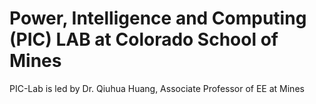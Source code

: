 # Power, Intelligence and Computing (PIC) LAB at Colorado School of Mines

PIC-Lab is led by Dr. Qiuhua Huang, Associate Professor of EE at Mines 